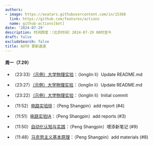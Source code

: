 ```yaml
---
authors:
- image: https://avatars.githubusercontent.com/in/15368
  link: https://github.com/features/actions
  name: github-actions[bot]
date: '2024-07-29'
description: 时间跨度：（北京时间）2024-07-29 00时至今
draft: false
excludeSearch: false
title: AUTO 更新速递
---
```


#### 周一（7.29）

- （23:33）[（示例）大学物理实验](https://github.com/HITSZ-OpenAuto/WRIT0001)：（longlin li）Update README.md

- （23:27）[（示例）大学物理实验](https://github.com/HITSZ-OpenAuto/WRIT0001)：（longlin li）Update README.md

- （23:22）[（示例）大学物理实验](https://github.com/HITSZ-OpenAuto/WRIT0001)：（longlin li）Initial commit

- （11:52）[电路实验IB](https://github.com/HITSZ-OpenAuto/EE1012B)：（Peng Shangpin）add report (#4)

- （11:51）[电路实验IA](https://github.com/HITSZ-OpenAuto/EE1012A)：（Peng Shangpin）add reports (#3)

- （11:50）[自动化认知与实践](https://github.com/HITSZ-OpenAuto/AUTO1001)：（Peng Shangpin）增添新笔记 (#9)

- （11:48）[马克思主义基本原理](https://github.com/HITSZ-OpenAuto/GEIP1011)：（Peng Shangpin）add materials (#8)

